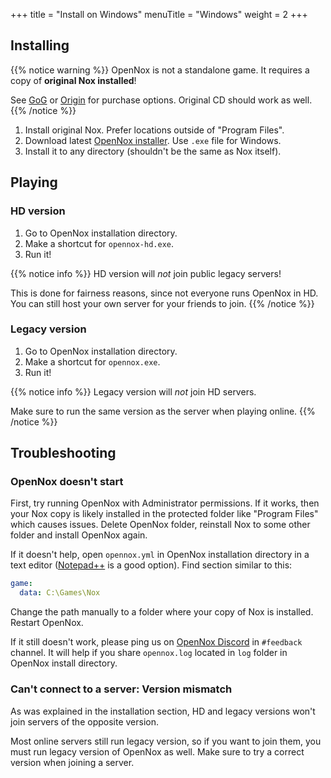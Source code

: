 +++
title = "Install on Windows"
menuTitle = "Windows"
weight = 2
+++

## Installing

{{% notice warning %}}
OpenNox is not a standalone game. It requires a copy of **original Nox installed**!

See [GoG](https://www.gog.com/game/nox) or [Origin](https://www.origin.com/irl/en-us/store/nox/nox) for purchase options.
Original CD should work as well.
{{% /notice %}}

1. Install original Nox. Prefer locations outside of "Program Files".
2. Download latest [OpenNox installer](https://github.com/noxworld-dev/opennox/releases/latest). Use `.exe` file for Windows.
3. Install it to any directory (shouldn't be the same as Nox itself).

## Playing

### HD version

1. Go to OpenNox installation directory.
2. Make a shortcut for `opennox-hd.exe`.
3. Run it!

{{% notice info %}}
HD version will _not_ join public legacy servers!

This is done for fairness reasons, since not everyone runs OpenNox in HD. You can still host your own server for your friends to join.
{{% /notice %}}

### Legacy version

1. Go to OpenNox installation directory.
2. Make a shortcut for `opennox.exe`.
3. Run it!

{{% notice info %}}
Legacy version will _not_ join HD servers.

Make sure to run the same version as the server when playing online.
{{% /notice %}}

## Troubleshooting

### OpenNox doesn't start

First, try running OpenNox with Administrator permissions. 
If it works, then your Nox copy is likely installed in the protected folder like "Program Files" which causes issues. 
Delete OpenNox folder, reinstall Nox to some other folder and install OpenNox again.

If it doesn't help, open `opennox.yml` in OpenNox installation directory in a text editor ([Notepad++](https://notepad-plus-plus.org/) is a good option).
Find section similar to this:

```yaml
game:
  data: C:\Games\Nox
```

Change the path manually to a folder where your copy of Nox is installed. Restart OpenNox.

If it still doesn't work, please ping us on [OpenNox Discord](https://discord.gg/HgDUeXhAyW) in `#feedback` channel.
It will help if you share `opennox.log` located in `log` folder in OpenNox install directory.

### Can't connect to a server: Version mismatch

As was explained in the installation section, HD and legacy versions won't join servers of the opposite version. 

Most online servers still run legacy version, so if you want to join them, you must run legacy version of OpenNox as well. 
Make sure to try a correct version when joining a server.
